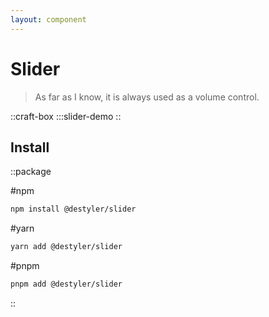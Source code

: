 ```yaml
---
layout: component
---
```


# Slider

> As far as I know, it is always used as a volume control.

::craft-box
:::slider-demo
::

## Install

::package

#npm
```bash
npm install @destyler/slider
```

#yarn
```bash
yarn add @destyler/slider
```

#pnpm
```bash
pnpm add @destyler/slider
```

::
